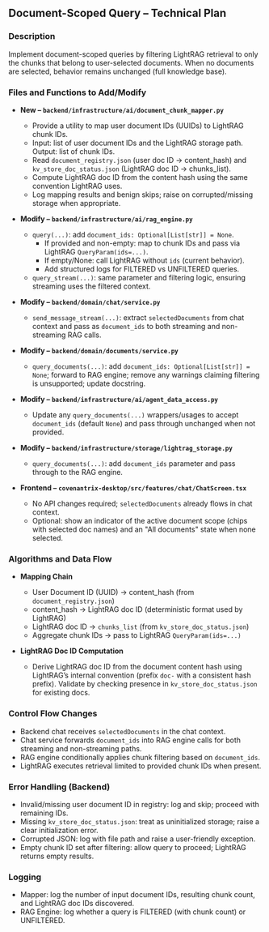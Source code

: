 ## Document-Scoped Query – Technical Plan

### Description
Implement document-scoped queries by filtering LightRAG retrieval to only the chunks that belong to user-selected documents. When no documents are selected, behavior remains unchanged (full knowledge base).

### Files and Functions to Add/Modify

- **New – `backend/infrastructure/ai/document_chunk_mapper.py`**
  - Provide a utility to map user document IDs (UUIDs) to LightRAG chunk IDs.
  - Input: list of user document IDs and the LightRAG storage path. Output: list of chunk IDs.
  - Read `document_registry.json` (user doc ID → content_hash) and `kv_store_doc_status.json` (LightRAG doc ID → chunks_list).
  - Compute LightRAG doc ID from the content hash using the same convention LightRAG uses.
  - Log mapping results and benign skips; raise on corrupted/missing storage when appropriate.

- **Modify – `backend/infrastructure/ai/rag_engine.py`**
  - `query(...)`: add `document_ids: Optional[List[str]] = None`.
    - If provided and non-empty: map to chunk IDs and pass via LightRAG `QueryParam(ids=...)`.
    - If empty/None: call LightRAG without `ids` (current behavior).
    - Add structured logs for FILTERED vs UNFILTERED queries.
  - `query_stream(...)`: same parameter and filtering logic, ensuring streaming uses the filtered context.

- **Modify – `backend/domain/chat/service.py`**
  - `send_message_stream(...)`: extract `selectedDocuments` from chat context and pass as `document_ids` to both streaming and non-streaming RAG calls.

- **Modify – `backend/domain/documents/service.py`**
  - `query_documents(...)`: add `document_ids: Optional[List[str]] = None`; forward to RAG engine; remove any warnings claiming filtering is unsupported; update docstring.

- **Modify – `backend/infrastructure/ai/agent_data_access.py`**
  - Update any `query_documents(...)` wrappers/usages to accept `document_ids` (default `None`) and pass through unchanged when not provided.

- **Modify – `backend/infrastructure/storage/lightrag_storage.py`**
  - `query_documents(...)`: add `document_ids` parameter and pass through to the RAG engine.

- **Frontend – `covenantrix-desktop/src/features/chat/ChatScreen.tsx`**
  - No API changes required; `selectedDocuments` already flows in chat context.
  - Optional: show an indicator of the active document scope (chips with selected doc names) and an "All documents" state when none selected.

### Algorithms and Data Flow

- **Mapping Chain**
  - User Document ID (UUID) → content_hash (from `document_registry.json`)
  - content_hash → LightRAG doc ID (deterministic format used by LightRAG)
  - LightRAG doc ID → `chunks_list` (from `kv_store_doc_status.json`)
  - Aggregate chunk IDs → pass to LightRAG `QueryParam(ids=...)`

- **LightRAG Doc ID Computation**
  - Derive LightRAG doc ID from the document content hash using LightRAG’s internal convention (prefix `doc-` with a consistent hash prefix). Validate by checking presence in `kv_store_doc_status.json` for existing docs.

### Control Flow Changes

- Backend chat receives `selectedDocuments` in the chat context.
- Chat service forwards `document_ids` into RAG engine calls for both streaming and non-streaming paths.
- RAG engine conditionally applies chunk filtering based on `document_ids`.
- LightRAG executes retrieval limited to provided chunk IDs when present.

### Error Handling (Backend)

- Invalid/missing user document ID in registry: log and skip; proceed with remaining IDs.
- Missing `kv_store_doc_status.json`: treat as uninitialized storage; raise a clear initialization error.
- Corrupted JSON: log with file path and raise a user-friendly exception.
- Empty chunk ID set after filtering: allow query to proceed; LightRAG returns empty results.

### Logging

- Mapper: log the number of input document IDs, resulting chunk count, and LightRAG doc IDs discovered.
- RAG Engine: log whether a query is FILTERED (with chunk count) or UNFILTERED.


